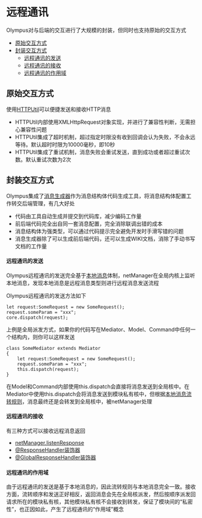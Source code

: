 # 远程通讯

Olympus对与后端的交互进行了大规模的封装，但同时也支持原始的交互方式

- [原始交互方式](#原始交互方式)
- [封装交互方式](#封装交互方式)
    - [远程通讯的发送](#远程通讯的发送)
    - [远程通讯的接收](#远程通讯的接收)
    - [远程通讯的作用域](#远程通讯的作用域)

## 原始交互方式

使用[HTTPUtil](https://htmlpreview.github.io/?https://raw.githubusercontent.com/Raykid/Olympus/master/trunk/docs/modules/_utils_httputil_.html)可以便捷发送和接收HTTP消息

- HTTPUtil内部使用XMLHttpRequest对象实现，并进行了兼容性判断，无需担心兼容性问题
- HTTPUtil集成了超时机制，超过指定时限没有收到回调会认为失败，不会永远等待。默认超时时限为10000毫秒，即10秒
- HTTPUtil集成了重试机制，消息失败会重试发送，直到成功或者超过重试次数。默认重试次数为2次

## 封装交互方式

Olympus集成了[消息生成器](https://github.com/Raykid/TemplateGenerator)作为消息结构体代码生成工具，将消息结构体配置工作转交后端管理，有几大好处

- 代码由工具自动生成并提交到代码库，减少编码工作量
- 前后端代码完全出自同一套消息配置，完全消除联调出错的成本
- 消息结构体为强类型，可以通过代码提示完全避免开发时手滑写错的问题
- 消息生成器除了可以生成前后端代码，还可以生成WIKI文档，消除了手动书写文档的工作量

#### 远程通讯的发送

Olympus远程通讯的发送完全基于[本地消息](./message.md)体制，netManager在全局内核上监听本地消息，发现本地消息是远程消息类型则进行远程消息发送流程

Olympus远程通讯的发送方法如下

    let request:SomeRequest = new SomeRequest();
    request.someParam = "xxx";
    core.dispatch(request);

上例是全局派发方式，如果你的代码写在Mediator、Model、Command中任何一个结构内，则你可以这样发送

    class SomeMediator extends Mediator
    {
        let request:SomeRequest = new SomeRequest();
        request.someParam = "xxx";
        this.dispatch(request);
    }

在Model和Command内部使用this.dispatch会直接将消息发送到全局核中。在Mediator中使用this.dispatch会将消息发送到模块私有核中，但根据[本地消息流转规则](./message.md#olympus多核结构与消息流转规则)，消息最终还是会转发到全局核中，被netManager处理

#### 远程通讯的接收

有三种方式可以接收远程消息返回

- [netManager.listenResponse](https://htmlpreview.github.io/?https://raw.githubusercontent.com/Raykid/Olympus/master/trunk/docs/classes/_engine_net_netmanager_.netmanager.html#listenresponse)
- [@ResponseHandler装饰器](./decorator.md#responsehandler)
- [@GlobalResponseHandler装饰器](./decorator.md#globalresponsehandler)

#### 远程通讯的作用域

由于远程通讯的发送是基于本地消息的，因此流转规则与本地消息完全一致。接收方面，流转顺序和发送正好相反，返回消息会先在全局核派发，然后按顺序派发回请求所在的模块私有核，其他模块私有核不会接收到转发，保证了模块间的“私密性”，也正因如此，产生了远程通讯的“作用域”概念